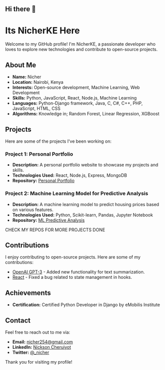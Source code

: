 ## Hi there 👋

# Its NicherKE Here

Welcome to my GitHub profile! I'm NicherKE, a passionate developer who loves to explore new technologies and contribute to open-source projects.

## About Me

- **Name:** Nicher
- **Location:** Nairobi, Kenya
- **Interests:** Open-source development, Machine Learning, Web Development
- **Skills:** Python, JavaScript, React, Node.js, Machine Learning
- **Languages:** Python-Django framework, Java, C, C#, C++, PHP, JavaScript, HTML, CSS
- **Algorithms:** Knowledge in; Random Forest, Linear Regression, XGBoost 

## Projects

Here are some of the projects I've been working on:

### Project 1: Personal Portfolio
- **Description:** A personal portfolio website to showcase my projects and skills.
- **Technologies Used:** React, Node.js, Express, MongoDB
- **Repository:** [Personal Portfolio](https://github.com/NicherKE/personal-portfolio)

### Project 2: Machine Learning Model for Predictive Analysis
- **Description:** A machine learning model to predict housing prices based on various features.
- **Technologies Used:** Python, Scikit-learn, Pandas, Jupyter Notebook
- **Repository:** [ML Predictive Analysis](https://github.com/NicherKE/ml-predictive-analysis)

CHECK MY REPOS FOR MORE PROJECTS DONE

## Contributions

I enjoy contributing to open-source projects. Here are some of my contributions:

- [OpenAI GPT-3](https://github.com/openai/gpt-3) - Added new functionality for text summarization.
- [React](https://github.com/facebook/react) - Fixed a bug related to state management in hooks.

## Achievements

- **Certification:** Certified Python Developer in Django by eMobilis Institute

## Contact

Feel free to reach out to me via:

- **Email:** nicher254@gmail.com
- **LinkedIn:** [Nickson Cheruiyot](https://www.linkedin.com/in/nicksoncheruiyotbett)
- **Twitter:** [@_nicher](https://x.com/_nicher)

Thank you for visiting my profile!


<!--
**NicherKE/NicherKe** is a ✨ _special_ ✨ repository because its `README.md` (this file) appears on your GitHub profile.

Here are some ideas to get you started:

- 🔭 I’m currently working on ...
- 🌱 I’m currently learning ...
- 👯 I’m looking to collaborate on ...
- 🤔 I’m looking for help with ...
- 💬 Ask me about ...
- 📫 How to reach me: ...
- 😄 Pronouns: ...
- ⚡ Fun fact: ...
-->
